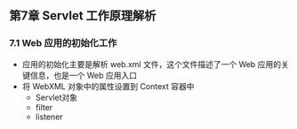 ## 第7章 Servlet 工作原理解析 ##
### 7.1 Web 应用的初始化工作 ###
* 应用的初始化主要是解析 web.xml 文件，这个文件描述了一个 Web 应用的关键信息，也是一个 Web 应用入口
* 将 WebXML 对象中的属性设置到 Context 容器中
	* Servlet对象
	* filter
	* listener